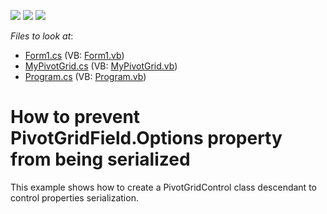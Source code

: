 <!-- default badges list -->
![](https://img.shields.io/endpoint?url=https://codecentral.devexpress.com/api/v1/VersionRange/128582382/21.2.3%2B)
[![](https://img.shields.io/badge/Open_in_DevExpress_Support_Center-FF7200?style=flat-square&logo=DevExpress&logoColor=white)](https://supportcenter.devexpress.com/ticket/details/E2230)
[![](https://img.shields.io/badge/📖_How_to_use_DevExpress_Examples-e9f6fc?style=flat-square)](https://docs.devexpress.com/GeneralInformation/403183)
<!-- default badges end -->
<!-- default file list -->
*Files to look at*:

* [Form1.cs](./CS/DxSample/Form1.cs) (VB: [Form1.vb](./VB/DxSample/Form1.vb))
* [MyPivotGrid.cs](./CS/DxSample/MyPivotGrid.cs) (VB: [MyPivotGrid.vb](./VB/DxSample/MyPivotGrid.vb))
* [Program.cs](./CS/DxSample/Program.cs) (VB: [Program.vb](./VB/DxSample/Program.vb))
<!-- default file list end -->
# How to prevent PivotGridField.Options property from being serialized


<p>This example shows how to create a PivotGridControl class descendant to control properties serialization.</p>

<br/>


